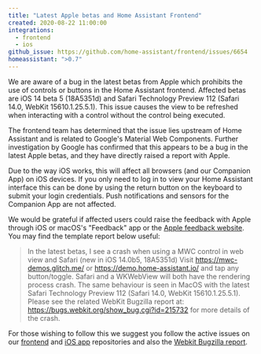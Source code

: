 ```yaml
---
title: "Latest Apple betas and Home Assistant Frontend"
created: 2020-08-22 11:00:00
integrations:
  - frontend
  - ios
github_issue: https://github.com/home-assistant/frontend/issues/6654
homeassistant: ">0.7"
---
```


We are aware of a bug in the latest betas from Apple which prohibits the use of controls or buttons in the Home Assistant frontend. Affected betas are iOS 14 beta 5 (18A5351d) and Safari Technology Preview 112 (Safari 14.0, WebKit 15610.1.25.5.1). This issue causes the view to be refreshed when interacting with a control without the control being executed.

The frontend team has determined that the issue lies upstream of Home Assistant and is related to Google's Material Web Components. Further investigation by Google has confirmed that this appears to be a bug in the latest Apple betas, and they have directly raised a report with Apple.

Due to the way iOS works, this will affect all browsers (and our Companion App) on iOS devices. If you only need to log in to view your Home Assistant interface this can be done by using the return button on the keyboard to submit your login credentials. Push notifications and sensors for the Companion App are not affected.

We would be grateful if affected users could raise the feedback with Apple through iOS or macOS's "Feedback" app or the [Apple feedback website](https://www.apple.com/feedback/). You may find the template report below useful:

> In the latest betas, I see a crash when using a MWC control in web view and Safari (new in iOS 14.0b5, 18A5351d) Visit https://mwc-demos.glitch.me/ or https://demo.home-assistant.io/ and tap any button/toggle. Safari and a WKWebView will both have the rendering process crash. The same behaviour is seen in MacOS with the latest Safari Technology Preview 112 (Safari 14.0, WebKit 15610.1.25.5.1). Please see the related WebKit Bugzilla report at: https://bugs.webkit.org/show_bug.cgi?id=215732 for more details of the crash. 

For those wishing to follow this we suggest you follow the active issues on our [frontend](https://github.com/home-assistant/frontend/issues/6654) and [iOS app](https://github.com/home-assistant/iOS/issues/925) repositories and also the [Webkit Bugzilla report](https://bugs.webkit.org/show_bug.cgi?id=215732).
